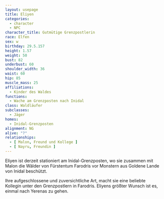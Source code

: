 ```yaml
---
layout: usepage
title: Eliyen
categories:
  - character
  - NPC
character_title: Gutmütige Grenzpostlerin
race: Elfen
sex: w
birthday: 29.5.157
height: 1.57
weight: 50
bust: 82
underbust: 60
shoulder_width: 36
waist: 60
hip: 85
muscle_mass: 25
affiliations:
  - Kinder des Waldes
functions:
  - Wache am Grenzposten nach Inidal
class: Waldläufer
subclasses:
  - Jäger
homes:
  - Inidal-Grenzposten
alignment: NG
alive: "?"
relationships:
  - [ Malon, Freund und Kollege ]
  - [ Nayru, Freundin ]
---
```


Eliyen ist derzeit stationiert am Inidal-Grenzposten, wo sie zusammen mit Malon die Wälder von Fürstentum Farodris vor
Monstern aus Goldene Lande von Inidal beschützt.

Ihre aufgeschlossene und zuversichtliche Art, macht sie eine beliebte Kollegin unter den Grenzpostlern in Farodris.
Eliyens größter Wunsch ist es, einmal nach Yerenas zu gehen.